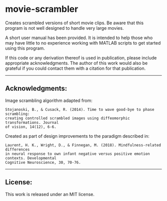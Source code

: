 # movie-scrambler
Creates scrambled versions of short movie clips. Be aware that this program is not well designed to handle very large movies. 

A short user manual has been provided. It is intended to help those who may have little to no experience working with MATLAB scripts to get started using this program.

If this code or any derivation thereof is used in publication, please include appropriate acknowledgments. The author of this work would also be grateful if you could contact them with a citation for that publication.

-----------------------------------------------------------
Acknowledgments:
-----------------------------------------------------------
Image scrambling algorithm adapted from:
    
    Stojanoski, B., & Cusack, R. (2014). Time to wave good-bye to phase scrambling: 
    creating controlled scrambled images using diffeomorphic transformations. Journal 
    of vision, 14(12), 6-6.

Created as part of design improvements to the paradigm described in:

    Laurent, H. K., Wright, D., & Finnegan, M. (2018). Mindfulness-related differences 
    in neural response to own infant negative versus positive emotion contexts. Developmental 
    Cognitive Neuroscience, 30, 70-76.


-----------------------------------------------------------
License:
-----------------------------------------------------------
This work is released under an MIT license.
